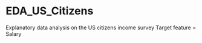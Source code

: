 # EDA_US_Citizens


Explanatory data analysis on the US citizens income survey
Target feature = Salary
